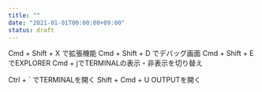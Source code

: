 ```yaml
---
title: ""
date: "2021-01-01T00:00:00+09:00"
status: draft
---
```


Cmd + Shift + X で拡張機能
Cmd + Shift + D でデバッグ画面
Cmd + Shift + E でEXPLORER
Cmd + jでTERMINALの表示・非表示を切り替え

Ctrl + ` でTERMINALを開く
Shift + Cmd + U OUTPUTを開く

